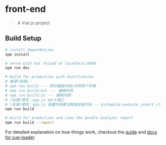 # front-end

> A Vue.js project

## Build Setup

``` bash
# install dependencies
npm install

# serve with hot reload at localhost:8080
npm run dev

# build for production with minification
# 编译(前端)：
# npm run build --- 同时编辑内网+外网两个环境
# npm run build:out --- 编辑外网
# npm run build:in --- 编辑内网
# (后端)修改：app.js port端口
# (后端)修改：app.js 部署外网要注释掉这段代码 -- $schedule.execute_insert_clear();
npm run build

# build for production and view the bundle analyzer report
npm run build --report
```

For detailed explanation on how things work, checkout the [guide](http://vuejs-templates.github.io/webpack/) and [docs for vue-loader](http://vuejs.github.io/vue-loader).
